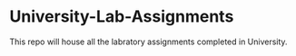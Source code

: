 # University-Lab-Assignments
This repo will house all the labratory assignments completed in University.
